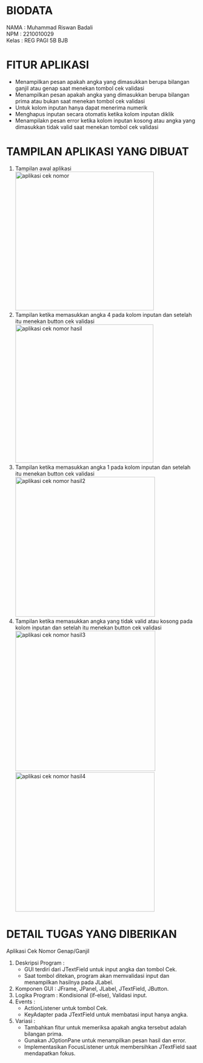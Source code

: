 # BIODATA
NAMA  : Muhammad Riswan Badali<br>
NPM   : 2210010029<br>
Kelas : REG PAGI 5B BJB<br>

# FITUR APLIKASI
- Menampilkan pesan apakah angka yang dimasukkan berupa bilangan ganjil atau genap saat menekan tombol cek validasi<br>
- Menampilkan pesan apakah angka yang dimasukkan berupa bilangan prima atau bukan saat menekan tombol cek validasi<br>
- Untuk kolom inputan hanya dapat menerima numerik<br>
- Menghapus inputan secara otomatis ketika kolom inputan diklik<br>
- Menampilakn pesan error ketika kolom inputan kosong atau angka yang dimasukkan tidak valid saat menekan tombol cek validasi<br>

# TAMPILAN APLIKASI YANG DIBUAT
1. Tampilan awal aplikasi<br>
<img width="365" alt="aplikasi cek nomor " src="https://github.com/user-attachments/assets/c11fdb44-9180-4886-833d-67dfecec1c8e"><br>
2. Tampilan ketika memasukkan angka 4 pada kolom inputan dan setelah itu menekan button cek validasi<br> 
<img width="364" alt="aplikasi cek nomor hasil" src="https://github.com/user-attachments/assets/e5006744-d0c5-4773-bf6a-4246564ed6d6"><br>
3. Tampilan ketika memasukkan angka 1 pada kolom inputan dan setelah itu menekan button cek validasi<br>
<img width="368" alt="aplikasi cek nomor hasil2" src="https://github.com/user-attachments/assets/95cca6dd-6011-459a-93f0-b989c12f58c9"><br>
4. Tampilan ketika memasukkan angka yang tidak valid atau kosong pada kolom inputan dan setelah itu menekan button cek validasi<br>
<img width="369" alt="aplikasi cek nomor hasil3" src="https://github.com/user-attachments/assets/5fe9773f-5dfb-4480-9716-b144711a1c3f"><br>
<img width="367" alt="aplikasi cek nomor hasil4" src="https://github.com/user-attachments/assets/e2851f5c-1664-4e33-98a0-bdb71964f1d9"><br>


# DETAIL TUGAS YANG DIBERIKAN
Aplikasi Cek Nomor Genap/Ganjil<br>
1. Deskripsi Program :<br>
    - GUI terdiri dari JTextField untuk input angka dan tombol Cek.<br>
    - Saat tombol ditekan, program akan memvalidasi input dan menampilkan hasilnya pada JLabel.<br>
2. Komponen GUI : JFrame, JPanel, JLabel, JTextField, JButton.<br>
3. Logika Program : Kondisional (if-else), Validasi input.<br>
4. Events :<br>
    - ActionListener untuk tombol Cek.<br>
    - KeyAdapter pada JTextField untuk membatasi input hanya angka.<br>
5. Variasi :<br>
    - Tambahkan fitur untuk memeriksa apakah angka tersebut adalah bilangan prima.<br>
    - Gunakan JOptionPane untuk menampilkan pesan hasil dan error.<br>
    - Implementasikan FocusListener untuk membersihkan JTextField saat mendapatkan fokus.<br>
